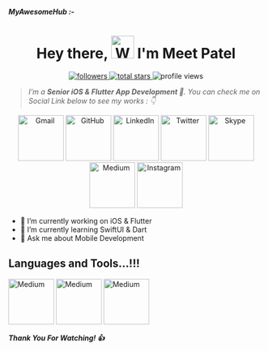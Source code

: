 ***MyAwesomeHub :-***

<!--- <p align="center">
  <img src="https://github.com/thompsonemerson/thompsonemerson/raw/master/cover-thompson.png" height="200"/>
</p> --->

<h1 align="center"> Hey there, <img src="https://raw.githubusercontent.com/nixin72/nixin72/master/wave.gif" 
         alt="Waving hand animated gif"
         height="45"
         width="45" /> I'm Meet Patel</h1>

<p align="center">
<a href="https://github.com/patelmeet12?tab=followers">
  <img alt="followers" title="Follow me on Github" src="https://custom-icon-badges.demolab.com/github/followers/patelmeet12?color=236ad3&labelColor=1155ba&style=for-the-badge&logo=person-add&label=Followers&logoColor=white"/>
</a>
<a href="https://github.com/patelmeet12?tab=repositories&sort=stargazers">
  <img alt="total stars" title="Total stars on GitHub" src="https://custom-icon-badges.demolab.com/github/stars/patelmeet12?color=55960c&style=for-the-badge&labelColor=488207&logo=star"/>
</a>
<img alt="profile views" title="Profile views on GitHub" src="https://komarev.com/ghpvc/?username=patelmeet12&style=for-the-badge&color=blue"/>
</p>
         
<!--- > *Hey there 👋 ,* -->

> *I’m a **Senior iOS & Flutter App Development **. You can check me on Social Link below to see my works : 👇*

<!--- - [Resume](https://drive.google.com/file/d/1gchAfTDmpDYNXZ_HA1cz1TAFo-mi8hA3/view?usp=sharing) -->

<!--- - [LinkedIn](https://in.linkedin.com/in/patelmeet12)

- [Twitter](https://twitter.com/patelmeet_12)

- [Skype](https://join.skype.com/invite/vV7Ept1jnDXx)

- [Instagram](https://www.instagram.com/meetsurani12/) -->

<!--- [![Instagram](https://img.shields.io/badge/Instagram-E4405F?style=for-the-badge&logo=instagram&logoColor=white)](https://www.instagram.com/meetsurani12)
[![LinkedIn](https://img.shields.io/badge/LinkedIn-0077B5?style=for-the-badge&logo=linkedin&logoColor=white)](https://in.linkedin.com/in/patelmeet12)
[![Skype](https://img.shields.io/badge/Skype-00acee?style=for-the-badge&logo=Skype&logoColor=white)](https://join.skype.com/invite/vV7Ept1jnDXx)
[![Medium](https://img.shields.io/badge/Medium-12100E?style=for-the-badge&logo=medium&logoColor=white)](https://medium.com/@patelmeet12)
[![Twitter](https://img.shields.io/twitter/follow/patelmeet_12?logo=Twitter&style=for-the-badge)](https://twitter.com/patelmeet_12) --->

<p align="center">
	<a href="mailto:patelmeet0809@gmail.com"><img src="https://img.icons8.com/bubbles/500/null/gmail.png" width="90" alt="Gmail"/></a>
	<a href="https://github.com/patelmeet12"><img src="https://img.icons8.com/bubbles/500/000000/github.png" width="90" alt="GitHub"/></a>
	<a href="https://in.linkedin.com/in/patelmeet12"><img src="https://img.icons8.com/bubbles/500/null/linkedin.png" width="90" alt="LinkedIn"/></a>
	<a href="https://twitter.com/patelmeet_12"><img src="https://img.icons8.com/bubbles/500/null/twitter-circled.png" width="90" alt="Twitter"/></a>
	<a href="https://join.skype.com/invite/vV7Ept1jnDXx"><img src="https://img.icons8.com/bubbles/500/null/skype.png" width="90" alt="Skype"/></a>
	<a href="https://medium.com/@patelmeet12"><img src="https://img.icons8.com/bubbles/500/null/medium-new.png" width="90" alt="Medium"/></a>
	<a href="https://www.instagram.com/meetsurani12"><img src="https://img.icons8.com/bubbles/500/null/instagram-new--v1.png" width="90" alt="Instagram"/></a>
</p>


- 🔭 I’m currently working on iOS & Flutter
- 🌱 I’m currently learning SwiftUI & Dart
- 💬 Ask me about Mobile Development
<!--- - 📧 Reach out to me at patelmeet0809@gmail.com --->

## Languages and Tools...!!!
<p align="left">
	<a href="https://www.swift.org/"><img src="https://img.icons8.com/bubbles/500/null/swift.png" width="90" alt="Medium"/></a>
	<a href="https://www.apple.com"><img src="https://img.icons8.com/bubbles/500/null/mac-os.png" width="90" alt="Medium"/></a>
	<a href="https://flutter.dev/"><img src="https://img.icons8.com/color/144/null/flutter.png" width="90" alt="Medium"/></a>
</p>

<!--- ![Meet's GitHub stats](https://github-readme-stats.vercel.app/api?username=patelmeet12&show_icons=true&theme=radical)

<a href="https://github.com/patelmeet12">
    <img src="https://github-stats-alpha.vercel.app/api?username=patelmeet12&cc=22272e&tc=37BCF6&ic=fff&bc=0000">
</a> --->

<!--- <p align="left">
  <img src="https://github-readme-stats.vercel.app/api/top-langs/?username=patelmeet12&layout=compact&theme=vue"/>
</p>

![Meet's GitHub stats](https://github-readme-stats.vercel.app/api?username=patelmeet12&show_icons=true&theme=radical)

![Top Langs](https://github-readme-stats.vercel.app/api/top-langs/?username=patelmeet12&layout=compact&theme=radical)

![Meet's github activity graph](https://activity-graph.herokuapp.com/graph?username=patelmeet12&theme=dracula)

## 💳 Github Profile Summary Card
<p align="center">
  <img src="https://github-profile-summary-cards.vercel.app/api/cards/profile-details?username=patelmeet12&theme=vue"/>
</p>

## 📟 Most Used Languages
<p align="center">
  <img src="https://github-readme-stats.vercel.app/api/top-langs/?username=patelmeet12&layout=compact&theme=vue"/>
</p>

## 📟 GitHub Stats
<p align="center">
	<img width="48%" src="https://github-readme-stats.vercel.app/api?username=patelmeet12&show_icons=true&theme=vue" />
	<img width="48%" src="https://github-readme-streak-stats.herokuapp.com/?user=patelmeet12&theme=vue" />
</p>

<p align="left"> <img src="https://komarev.com/ghpvc/?username=patelmeet12&label=Views&color=blue&style=plastic&style=for-the-badge" alt="patelmeet12" /> </p> --->

***Thank You For Watching! :+1:***
